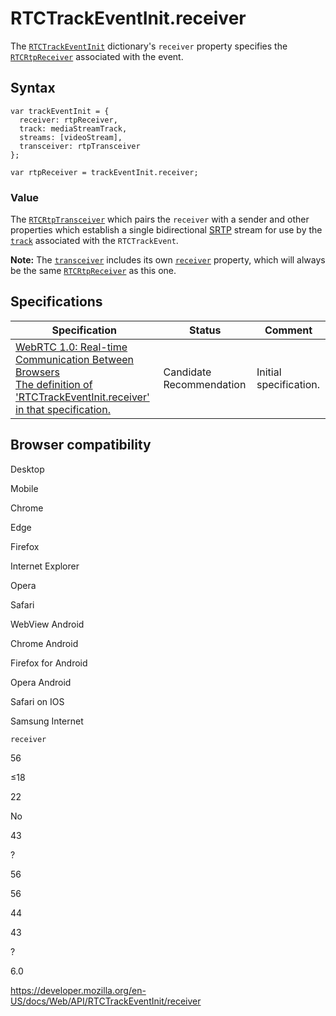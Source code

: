 RTCTrackEventInit.receiver
==========================

The [`RTCTrackEventInit`](../rtctrackeventinit) dictionary's `receiver` property specifies the [`RTCRtpReceiver`](../rtcrtpreceiver) associated with the event.

Syntax
------

    var trackEventInit = {
      receiver: rtpReceiver,
      track: mediaStreamTrack,
      streams: [videoStream],
      transceiver: rtpTransceiver
    };

    var rtpReceiver = trackEventInit.receiver;

### Value

The [`RTCRtpTransceiver`](../rtcrtptransceiver) which pairs the `receiver` with a sender and other properties which establish a single bidirectional [SRTP](https://developer.mozilla.org/en-US/docs/Glossary/RTP) stream for use by the [`track`](../rtctrackevent/track) associated with the `RTCTrackEvent`.

**Note:** The [`transceiver`](../rtctrackevent/transceiver) includes its own [`receiver`](../rtcrtptransceiver/receiver) property, which will always be the same [`RTCRtpReceiver`](../rtcrtpreceiver) as this one.

Specifications
--------------

<table><thead><tr class="header"><th>Specification</th><th>Status</th><th>Comment</th></tr></thead><tbody><tr class="odd"><td><a href="https://w3c.github.io/webrtc-pc/#dom-rtctrackeventinit-receiver">WebRTC 1.0: Real-time Communication Between Browsers<br />
<span class="small">The definition of 'RTCTrackEventInit.receiver' in that specification.</span></a></td><td><span class="spec-cr">Candidate Recommendation</span></td><td>Initial specification.</td></tr></tbody></table>

Browser compatibility
---------------------

Desktop

Mobile

Chrome

Edge

Firefox

Internet Explorer

Opera

Safari

WebView Android

Chrome Android

Firefox for Android

Opera Android

Safari on IOS

Samsung Internet

`receiver`

56

≤18

22

No

43

?

56

56

44

43

?

6.0

<a href="https://developer.mozilla.org/en-US/docs/Web/API/RTCTrackEventInit/receiver" class="_attribution-link">https://developer.mozilla.org/en-US/docs/Web/API/RTCTrackEventInit/receiver</a>
